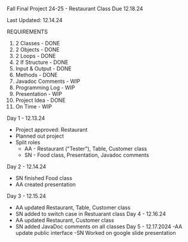Fall Final Project 24-25 - Restaurant Class Due 12.18.24

Last Updated: 12.14.24

REQUIREMENTS
1. 2 Classes - DONE
2. 2 Objects - DONE
3. 2 Loops - DONE
4. 2 If Structure - DONE
5. Input & Output - DONE
6. Methods - DONE
7. Javadoc Comments - WIP
8. Programming Log - WIP
9. Presentation - WIP
10. Project Idea - DONE
11. On Time - WIP

Day 1 - 12.13.24
- Project approved: Restaurant
- Planned out project
- Split roles
   - AA - Restaurant ("Tester"), Table, Customer class
   - SN - Food class, Presentation, Javadoc comments

Day 2 - 12.14.24
- SN finished Food class
- AA created presentation

Day 3 - 12.15.24
- AA updated Restaurant, Table, Customer class
- SN added to switch case in Restuarant class
Day 4 - 12.16.24
- AA updated Restaurant, Customer class
- SN added JavaDoc comments on all classes
Day 5 - 12.17.2024
-AA update public interface
-SN Worked on google slide presentation
  
